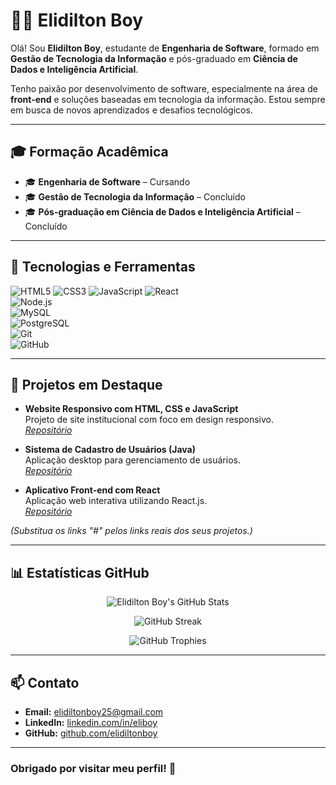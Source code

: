 # 👨‍💻 Elidilton Boy

Olá! Sou **Elidilton Boy**, estudante de **Engenharia de Software**, formado em **Gestão de Tecnologia da Informação** e pós-graduado em **Ciência de Dados e Inteligência Artificial**.

Tenho paixão por desenvolvimento de software, especialmente na área de **front-end** e soluções baseadas em tecnologia da informação. Estou sempre em busca de novos aprendizados e desafios tecnológicos.

---

## 🎓 Formação Acadêmica

- 🎓 **Engenharia de Software** – Cursando  
- 🎓 **Gestão de Tecnologia da Informação** – Concluído  
- 🎓 **Pós-graduação em Ciência de Dados e Inteligência Artificial** – Concluído  

---

## 🚀 Tecnologias e Ferramentas

![HTML5](https://img.shields.io/badge/HTML5-E34F26?style=for-the-badge&logo=html5&logoColor=white) 
![CSS3](https://img.shields.io/badge/CSS3-1572B6?style=for-the-badge&logo=css3&logoColor=white) 
![JavaScript](https://img.shields.io/badge/JavaScript-F7DF1E?style=for-the-badge&logo=javascript&logoColor=black) 
![React](https://img.shields.io/badge/React-61DAFB?style=for-the-badge&logo=react&logoColor=black)  
![Node.js](https://img.shields.io/badge/Node.js-339933?style=for-the-badge&logo=node-dot-js&logoColor=white)  
![MySQL](https://img.shields.io/badge/MySQL-4479A1?style=for-the-badge&logo=mysql&logoColor=white)  
![PostgreSQL](https://img.shields.io/badge/PostgreSQL-336791?style=for-the-badge&logo=postgresql&logoColor=white)  
![Git](https://img.shields.io/badge/Git-F05032?style=for-the-badge&logo=git&logoColor=white)  
![GitHub](https://img.shields.io/badge/GitHub-181717?style=for-the-badge&logo=github&logoColor=white)

---

## 📌 Projetos em Destaque

- **Website Responsivo com HTML, CSS e JavaScript**  
  Projeto de site institucional com foco em design responsivo.  
  _[Repositório](#)_

- **Sistema de Cadastro de Usuários (Java)**  
  Aplicação desktop para gerenciamento de usuários.  
  _[Repositório](#)_

- **Aplicativo Front-end com React**  
  Aplicação web interativa utilizando React.js.  
  _[Repositório](#)_

*(Substitua os links "#" pelos links reais dos seus projetos.)*

---

## 📊 Estatísticas GitHub

<div align="center">

![Elidilton Boy's GitHub Stats](https://github-readme-stats.vercel.app/api?username=elidiltonboy&show_icons=true&theme=tokyonight&count_private=true&hide_title=true)

![GitHub Streak](https://github-readme-streak-stats.herokuapp.com/?user=elidiltonboy&theme=tokyonight&hide_border=true)

![GitHub Trophies](https://github-profile-trophy.vercel.app/?username=elidiltonboy&theme=tokyonight&no-frame=true&no-bg=true&margin-w=15)

</div>

---

## 📫 Contato

- **Email:** elidiltonboy25@gmail.com  
- **LinkedIn:** [linkedin.com/in/eliboy](https://www.linkedin.com/in/elidiltonboy)  
- **GitHub:** [github.com/elidiltonboy](https://github.com/elidiltonboy)  

---

### Obrigado por visitar meu perfil! 🚀
